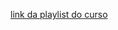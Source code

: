 [link da playlist do curso](https://www.youtube.com/watch?v=-031oTWNW6w&list=PLCPwMcbEISGFu-hmzvTQyvogjAlAbOKQx&ab_channel=CriandoGames)
